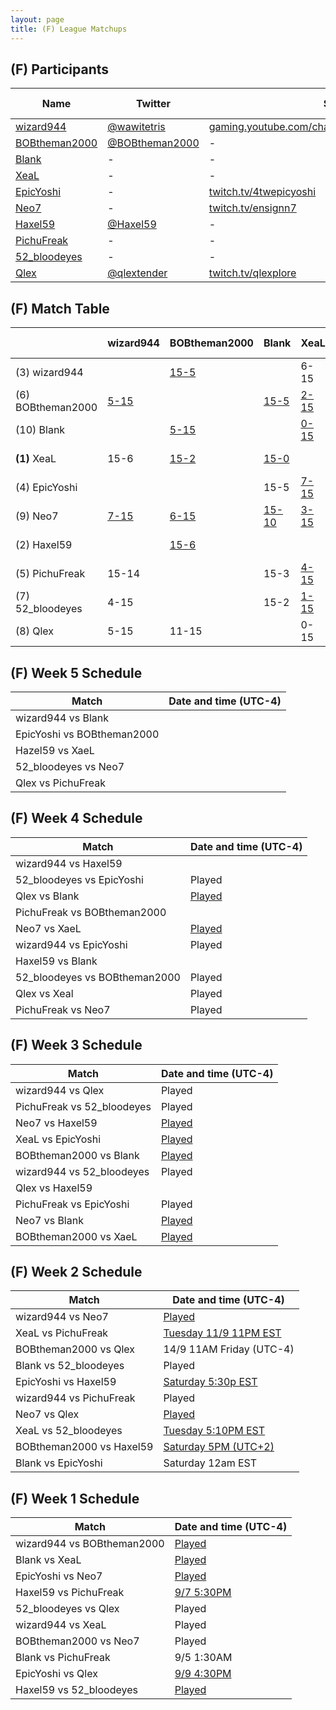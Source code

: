 ```yaml
---
layout: page
title: (F) League Matchups
---
```


## (F) Participants ##

<table>
  <thead>
    <tr>
      <th>Name</th>
      <th>Twitter</th>
      <th>Stream Channel</th>
	  <th>Sprint Time</th>
	  <th>Rating</th>
    </tr>
  </thead>
  <tbody>
    <tr>
      <td><a href="https://steamcommunity.com/profiles/76561198048407171/">wizard944</a></td>
      <td><a href="https://twitter.com/wawitetris">@wawitetris</a></td>
      <td><a href="https://gaming.youtube.com/channel/UCASzF5_W8JDOqm3qJr7VNQA/">gaming.youtube.com/channel/UCASzF5_W8JDOqm3qJr7VNQA/</a></td>
      <td>-</td>
      <td>-</td>
    </tr>
    <tr>
      <td><a href="https://steamcommunity.com/id/robertthemale/">BOBtheman2000</a></td>
      <td><a href="https://twitter.com/BOBtheman2000">@BOBtheman2000</a></td>
      <td>-</td>
      <td>1:14.93</td>
      <td>8000</td>
    </tr>
    <tr>
      <td><a href="https://steamcommunity.com/profiles/76561198057480438">Blank</a></td>
      <td>-</td>
      <td>-</td>
      <td>1:23</td>
      <td>3806</td>
    </tr>
    <tr>
      <td><a href="https://steamcommunity.com/id/XeaL337/">XeaL</a></td>
      <td>-</td>
      <td>-</td>
      <td>47</td>
      <td>11000</td>
    </tr>
    <tr>
      <td><a href="https://steamcommunity.com/id/4twepicyoshi/">EpicYoshi</a></td>
      <td>-</td>
      <td><a href="https://www.twitch.tv/4twepicyoshi">twitch.tv/4twepicyoshi</a></td>
      <td>-</td>
      <td>15500</td>
    </tr>
    <tr>
      <td><a href="https://steamcommunity.com/id/SynchronizedRockers">Neo7</a></td>
      <td>-</td>
      <td><a href="https://www.twitch.tv/ensignn7">twitch.tv/ensignn7</a></td>
      <td>1:26</td>
      <td>9500</td>
    </tr>
    <tr>
      <td><a href="https://steamcommunity.com/id/Haxel59/">Haxel59</a></td>
      <td><a href="https://twitter.com/Haxel59">@Haxel59</a></td>
      <td>-</td>
      <td>58.35</td>
      <td>12490</td>
    </tr>
    <tr>
      <td><a href="https://steamcommunity.com/profiles/76561198256281751/">PichuFreak</a></td>
      <td>-</td>
      <td>-</td>
      <td>-</td>
      <td>12500</td>
    </tr>
    <tr>
      <td><a href="https://steamcommunity.com/id/52_bloodeyes">52_bloodeyes</a></td>
      <td>-</td>
      <td>-</td>
      <td>59.59</td>
      <td>6088</td>
    </tr>
    <tr>
      <td><a href="https://steamcommunity.com/id/QlexTENDER/">Qlex</a></td>
      <td><a href="https://twitter.com/qlextender">@qlextender</a></td>
      <td><a href="https://www.twitch.tv/qlexplore">twitch.tv/qlexplore</a></td>
      <td>1:03</td>
      <td>6000</td>
    </tr>
  </tbody>
</table>

## (F) Match Table ##

<table>
  <thead>
    <tr>
      <th> </th>
      <th>wizard944</th>
      <th>BOBtheman2000</th>
      <th>Blank</th>
      <th>XeaL</th>
      <th>EpicYoshi</th>
      <th>Neo7</th>
      <th>Haxel59</th>
      <th>PichuFreak</th>
      <th>52_bloodeyes</th>
      <th>Qlex</th>
      <th>W-L</th>
      <th>Pt. Diff</th>
    </tr>
  </thead>
  <tbody>
    <tr>
      <td>(3) wizard944</td>
      <td> </td> <!--wizard944-->
      <td> <a href="https://www.youtube.com/watch?v=DjKD1WaBi_s&t=1m49s">15-5</a> </td> <!--BOBtheman2000-->
      <td> </td> <!--Blank-->
      <td> 6-15 </td> <!--XeaL-->
      <td> </td> <!--EpicYoshi-->
      <td> <a href="https://www.youtube.com/watch?v=HwEtlqInR60&t=6m40s">15-7</a></td> <!--Neo7-->
      <td> </td> <!--Haxel59-->
      <td> 14-15</td> <!--PichuFreak-->
      <td> 15-4</td> <!--52_bloodeyes-->
      <td> 15-5</td> <!--Qlex-->
      <td> 4-2 </td>
      <td> +29 </td>
    </tr>
    <tr>
      <td>(6) BOBtheman2000</td>
      <td><a href="https://www.youtube.com/watch?v=DjKD1WaBi_s&t=1m49s">5-15</a></td> <!--wizard944-->
      <td> </td> <!--BOBtheman2000-->
      <td><a href="https://youtu.be/Jss1OUGzXhw">15-5</a></td> <!--Blank-->
      <td><a href="https://www.youtube.com/watch?v=LQA8h32bJoE"> 2-15 </a></td> <!--XeaL-->
      <td> </td> <!--EpicYoshi-->
      <td><a href="https://www.youtube.com/watch?v=X2T16WCxzoo">15-6</a></td> <!--Neo7-->
      <td><a href="https://youtu.be/1kPv1_qKGLg">6-15</a> </td> <!--Haxel59-->
      <td> </td> <!--PichuFreak-->
      <td> </td> <!--52_bloodeyes-->
      <td> 15-11</td> <!--Qlex-->
      <td>3-3</td>
      <td>-9</td>
    </tr>
    <tr>
      <td>(10) Blank</td>
      <td> </td> <!--wizard944-->
      <td> <a href="https://youtu.be/Jss1OUGzXhw">5-15</a></td> <!--BOBtheman2000-->
      <td> </td> <!--Blank-->
      <td> <a href="https://www.youtube.com/watch?v=WuRLBiVcSzY">0-15</a></td> <!--XeaL-->
      <td> 5-15</td> <!--EpicYoshi-->
      <td> <a href="https://www.youtube.com/watch?v=PG8WbFZlQwI">10-15</a></td> <!--Neo7-->
      <td> </td> <!--Haxel59-->
      <td>3-15</td> <!--PichuFreak-->
      <td>2-15</td> <!--52_bloodeyes-->
      <td> </td> <!--Qlex-->
      <td>0-6</td>
      <td>-65</td>
    </tr>
    <tr>
      <td><b>(1)</b> XeaL</td>
      <td> 15-6 </td> <!--wizard944-->
      <td> <a href="https://www.youtube.com/watch?v=LQA8h32bJoE">15-2</a></td> <!--BOBtheman2000-->
      <td> <a href="https://www.youtube.com/watch?v=WuRLBiVcSzY">15-0</a> </td> <!--Blank-->
      <td> </td> <!--XeaL-->
      <td> <a href="https://www.youtube.com/watch?v=cCbUUqGc_90">15-7</a></td> <!--EpicYoshi-->
      <td> 15-3</td> <!--Neo7-->
      <td> </td> <!--Haxel59-->
      <td> <a href="https://www.youtube.com/watch?v=ywOLCo9KrAY">15-4</a></td> <!--PichuFreak-->
      <td> <a href="https://www.youtube.com/watch?v=vjoctrePOBg"> 15-1</a></td> <!--52_bloodeyes-->
      <td> 15-0</td> <!--Qlex-->
      <td> 8-0 </td>
      <td> +97 </td>
    </tr>
    <tr>
      <td>(4) EpicYoshi</td>
      <td> </td> <!--wizard944-->
      <td> </td> <!--BOBtheman2000-->
      <td> 15-5</td> <!--Blank-->
      <td> <a href="https://www.youtube.com/watch?v=cCbUUqGc_90">7-15</a></td> <!--XeaL-->
      <td> </td> <!--EpicYoshi-->
      <td> <a href="https://www.youtube.com/watch?v=8khS2wUaQr4&t=1m40s">15-10</a> </td> <!--Neo7-->
      <td> <a href="https://youtu.be/vybrb4eSpJU">7-15</a> </td> <!--Haxel59-->
      <td> 15-6 </td> <!--PichuFreak-->
      <td> </td> <!--52_bloodeyes-->
      <td> <a href="https://www.youtube.com/watch?v=vFA3lq9uITc&t=4m20s">15-8</a></td> <!--Qlex-->
      <td>4-2</td>
      <td>+15</td>
    </tr>
    <tr>
      <td>(9) Neo7</td>
      <td><a href="https://www.youtube.com/watch?v=HwEtlqInR60&t=6m40s">7-15</a></td> <!--wizard944-->
      <td><a href="https://www.youtube.com/watch?v=X2T16WCxzoo">6-15</a></td> <!--BOBtheman2000-->
      <td><a href="https://www.youtube.com/watch?v=PG8WbFZlQwI">15-10</a></td> <!--Blank-->
      <td><a href="https://www.youtube.com/watch?v=yaZxkD22wpw">3-15</a></td> <!--XeaL-->
      <td> <a href="https://www.youtube.com/watch?v=8khS2wUaQr4&t=1m40s">10-15</a></td> <!--EpicYoshi-->
      <td> </td> <!--Neo7-->
      <td> <a href="https://www.youtube.com/watch?v=cmC5DKIpuhU">0-15</a></td> <!--Haxel59-->
      <td> </td> <!--PichuFreak-->
      <td> </td> <!--52_bloodeyes-->
      <td> <a href="https://www.youtube.com/watch?v=vbilTnZ7guI">11-15</a></td> <!--Qlex-->
      <td>1-6</td>
      <td>-48</td>
    </tr>
    <tr>
      <td>(2) Haxel59</td>
      <td> </td> <!--wizard944-->
      <td><a href="https://youtu.be/1kPv1_qKGLg"> 15-6</a></td> <!--BOBtheman2000-->
      <td> </td> <!--Blank-->
      <td> </td> <!--XeaL-->
      <td><a href="https://youtu.be/vybrb4eSpJU">15-7</a> </td> <!--EpicYoshi-->
      <td><a href="https://www.youtube.com/watch?v=cmC5DKIpuhU">15-0</a></td> <!--Neo7-->
      <td> </td> <!--Haxel59-->
      <td><a href="https://www.youtube.com/watch?v=oK3NE40ECxo&t=41s">8-15</a></td> <!--PichuFreak-->
      <td><a href="https://youtu.be/fbYk35gYZ9I">15-0</a> </td> <!--52_bloodeyes-->
      <td> </td> <!--Qlex-->
      <td>4-1</td>
      <td>+40</td>
    </tr>
    <tr>
      <td>(5) PichuFreak</td>
      <td>15-14 </td> <!--wizard944-->
      <td> </td> <!--BOBtheman2000-->
      <td>15-3</td> <!--Blank-->
      <td><a href="https://www.youtube.com/watch?v=ywOLCo9KrAY">4-15</a> </td> <!--XeaL-->
      <td>6-15</td> <!--EpicYoshi-->
      <td> </td> <!--Neo7-->
      <td><a href="https://www.youtube.com/watch?v=oK3NE40ECxo&t=41s">15-8</a></td> <!--Haxel59-->
      <td> </td> <!--PichuFreak-->
      <td> 15-8 </td> <!--52_bloodeyes-->
      <td> </td> <!--Qlex-->
      <td>4-2</td>
      <td>+7</td>
    </tr>
    <tr>
      <td>(7) 52_bloodeyes</td>
      <td> 4-15</td> <!--wizard944-->
      <td> </td> <!--BOBtheman2000-->
      <td>15-2 </td> <!--Blank-->
      <td> <a href="https://www.youtube.com/watch?v=vjoctrePOBg"> 1-15 </a></td> <!--XeaL-->
      <td> </td> <!--EpicYoshi-->
      <td> </td> <!--Neo7-->
      <td><a href="https://youtu.be/fbYk35gYZ9I">0-15</a></td> <!--Haxel59-->
      <td> 8-15 </td> <!--PichuFreak-->
      <td> </td> <!--52_bloodeyes-->
      <td>15-13</td> <!--Qlex-->
      <td>2-3</td>
      <td>-16</td>
    </tr>
    <tr>
      <td>(8) Qlex</td>
      <td>5-15 </td> <!--wizard944-->
      <td>11-15</td> <!--BOBtheman2000-->
      <td> </td> <!--Blank-->
      <td>0-15</td> <!--XeaL-->
      <td><a href="https://www.youtube.com/watch?v=vFA3lq9uITc&t=4m20s">8-15</a></td> <!--EpicYoshi-->
      <td><a href="https://www.youtube.com/watch?v=vbilTnZ7guI"> 15-11</a></td> <!--Neo7-->
      <td> </td> <!--Haxel59-->
      <td> </td> <!--PichuFreak-->
      <td>13-15</td> <!--52_bloodeyes-->
      <td> </td> <!--Qlex-->
      <td>1-5</td>
      <td>-34</td>
    </tr>
  </tbody>
</table>

## (F) Week 5 Schedule ##

<table>
  <thead>
    <tr>
      <th>Match</th>
      <th>Date and time (UTC-4)</th>
    </tr>
  </thead>
  <tbody>
    <tr>
      <td>wizard944 vs Blank</td>
      <td></td>
    </tr>
    <tr>
      <td>EpicYoshi vs BOBtheman2000</td>
      <td></td>
    </tr>
    <tr>
      <td>Hazel59 vs XaeL</td>
      <td></td>
    </tr>
    <tr>
      <td>52_bloodeyes vs Neo7</td>
      <td></td>
    </tr>
    <tr>
      <td>Qlex vs PichuFreak</td>
      <td></td>
    </tr>
  </tbody>
</table>

## (F) Week 4 Schedule ##

<table>
  <thead>
    <tr>
      <th>Match</th>
      <th>Date and time (UTC-4)</th>
    </tr>
  </thead>
  <tbody>
    <tr>
      <td>wizard944 vs Haxel59</td>
      <td></td>
    </tr>
    <tr>
      <td>52_bloodeyes vs EpicYoshi</td>
      <td>Played</td>
    </tr>
    <tr>
      <td>Qlex vs Blank</td>
      <td><a href="https://www.youtube.com/watch?v=1IpaZ27JFb4"> Played</a></td>
    </tr>
    <tr>
      <td>PichuFreak vs BOBtheman2000</td>
      <td></td>
    </tr>
    <tr>
      <td>Neo7 vs XaeL</td>
      <td><a href="https://www.youtube.com/watch?v=yaZxkD22wpw">Played</a></td>
    </tr>
    <tr>
      <td>wizard944 vs EpicYoshi</td>
      <td>Played</td>
    </tr>
    <tr>
      <td>Haxel59 vs Blank</td>
      <td></td>
    </tr>
    <tr>
      <td>52_bloodeyes vs BOBtheman2000</td>
      <td>Played</td>
    </tr>
    <tr>
      <td>Qlex vs Xeal</td>
      <td>Played</td>
    </tr>
    <tr>
      <td>PichuFreak vs Neo7</td>
    <td>Played</td>
    </tr>
  </tbody>
</table>

## (F) Week 3 Schedule ##

<table>
  <thead>
    <tr>
      <th>Match</th>
      <th>Date and time (UTC-4)</th>
    </tr>
  </thead>
  <tbody>
    <tr>
      <td>wizard944 vs Qlex</td>
      <td>Played</td>
    </tr>
    <tr>
      <td>PichuFreak vs 52_bloodeyes</td>
      <td>Played</td>
    </tr>
    <tr>
      <td>Neo7 vs Haxel59</td>
      <td><a href="https://www.youtube.com/watch?v=cmC5DKIpuhU"> Played</a></td>
    </tr>
    <tr>
      <td>XeaL vs EpicYoshi</td>
      <td><a href="https://www.youtube.com/watch?v=cCbUUqGc_90">Played</a></td>
    </tr>
    <tr>
      <td>BOBtheman2000 vs Blank</td>
      <td><a href="https://youtu.be/Jss1OUGzXhw">Played</a></td>
    </tr>
    <tr>
      <td>wizard944 vs 52_bloodeyes</td>
      <td>Played</td>
    </tr>
    <tr>
      <td>Qlex vs Haxel59</td>
      <td></td>
    </tr>
    <tr>
      <td>PichuFreak vs EpicYoshi</td>
      <td>Played</td>
    </tr>
    <tr>
      <td>Neo7 vs Blank</td>
      <td><a href="https://www.youtube.com/watch?v=PG8WbFZlQwI"> Played</a></td>
    </tr>
    <tr>
      <td>BOBtheman2000 vs XaeL</td>
    <td><a href="https://www.youtube.com/watch?v=LQA8h32bJoE">Played</a> </td>
    </tr>
  </tbody>
</table>

## (F) Week 2 Schedule ##

<table>
  <thead>
    <tr>
      <th>Match</th>
      <th>Date and time (UTC-4)</th>
    </tr>
  </thead>
  <tbody>
    <tr>
      <td>wizard944 vs Neo7</td>
      <td> <a href="https://www.youtube.com/watch?v=HwEtlqInR60&t=6m40s">Played</a></td>
    </tr>
    <tr>
      <td>XeaL vs PichuFreak</td>
      <td> <a href="https://www.youtube.com/watch?v=ywOLCo9KrAY">Tuesday 11/9 11PM EST </a></td>
    </tr>
    <tr>
      <td>BOBtheman2000 vs Qlex</td>
      <td>14/9 11AM Friday (UTC-4) </td>
    </tr>
    <tr>
      <td>Blank vs 52_bloodeyes</td>
      <td>Played</td>
    </tr>
    <tr>
      <td>EpicYoshi vs Haxel59</td>
      <td><a href="https://youtu.be/vybrb4eSpJU">Saturday 5:30p EST</a> </td>
    </tr>
    <tr>
      <td>wizard944 vs PichuFreak</td>
      <td>Played </td>
    </tr>
    <tr>
      <td>Neo7 vs Qlex</td>
      <td><a href="https://www.youtube.com/watch?v=vbilTnZ7guI"> Played</a> </td>
    </tr>
    <tr>
      <td>XeaL vs 52_bloodeyes</td>
      <td> <a href="https://www.youtube.com/watch?v=vjoctrePOBg">Tuesday 5:10PM EST</a></td>
    </tr>
    <tr>
      <td>BOBtheman2000 vs Haxel59</td>
      <td><a href="https://youtu.be/1kPv1_qKGLg"> Saturday 5PM (UTC+2)</a></td>
    </tr>
    <tr>
      <td>Blank vs EpicYoshi</td>
      <td>Saturday 12am EST</td>
    </tr>
  </tbody>
</table>

## (F) Week 1 Schedule ##

<table>
  <thead>
    <tr>
      <th>Match</th>
      <th>Date and time (UTC-4)</th>
    </tr>
  </thead>
  <tbody>
    <tr>
      <td>wizard944 vs BOBtheman2000</td>
      <td><a href="https://www.youtube.com/watch?v=DjKD1WaBi_s&t=1m49s">Played</a></td>
    </tr>
    <tr>
      <td>Blank vs XeaL</td>
      <td><a href="https://www.youtube.com/watch?v=WuRLBiVcSzY"> Played</a> </td>
    </tr>
    <tr>
      <td>EpicYoshi vs Neo7</td>
      <td><a href="https://www.youtube.com/watch?v=8khS2wUaQr4&t=1m40s">Played</a></td>
    </tr>
    <tr>
      <td>Haxel59 vs PichuFreak</td>
      <td><a href="https://www.youtube.com/watch?v=oK3NE40ECxo&t=41s">9/7 5:30PM</a></td>
    </tr>
    <tr>
      <td>52_bloodeyes vs Qlex</td>
      <td> Played </td>
    </tr>
    <tr>
      <td>wizard944 vs XeaL</td>
      <td> Played </td>
    </tr>
    <tr>
      <td>BOBtheman2000 vs Neo7</td>
      <td> Played </td>
    </tr>
    <tr>
      <td>Blank vs PichuFreak</td>
      <td>9/5 1:30AM</td>
    </tr>
    <tr>
      <td>EpicYoshi vs Qlex</td>
      <td><a href="https://www.youtube.com/watch?v=8khS2wUaQr4&t=1m40s">9/9 4:30PM</a></td>
    </tr>
    <tr>
      <td>Haxel59 vs 52_bloodeyes</td>
      <td><a href="https://www.youtube.com/watch?v=fbYk35gYZ9I&t=27s"> Played</a> </td>
    </tr>
  </tbody>
</table>

